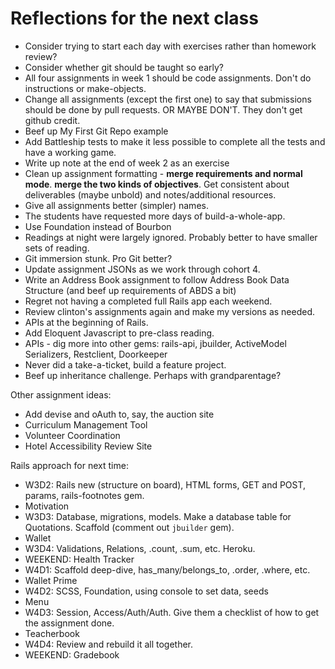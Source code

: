 # Reflections for the next class

* Consider trying to start each day with exercises rather than homework review?
* Consider whether git should be taught so early?
* All four assignments in week 1 should be code assignments.  Don't do instructions or make-objects.
* Change all assignments (except the first one) to say that submissions should be done by pull requests. OR MAYBE DON'T.  They don't get github credit.
* Beef up My First Git Repo example
* Add Battleship tests to make it less possible to complete all the tests and have a working game.
* Write up note at the end of week 2 as an exercise
* Clean up assignment formatting - **merge requirements and normal mode**.  **merge the two kinds of objectives**.  Get consistent about deliverables (maybe unbold) and notes/additional resources.
* Give all assignments better (simpler) names.
* The students have requested more days of build-a-whole-app.
* Use Foundation instead of Bourbon
* Readings at night were largely ignored.  Probably better to have smaller sets of reading.
* Git immersion stunk.  Pro Git better?
* Update assignment JSONs as we work through cohort 4.
* Write an Address Book assignment to follow Address Book Data Structure (and beef up requirements of ABDS a bit)
* Regret not having a completed full Rails app each weekend.
* Review clinton's assignments again and make my versions as needed.
* APIs at the beginning of Rails.
* Add Eloquent Javascript to pre-class reading.
* APIs - dig more into other gems: rails-api, jbuilder, ActiveModel Serializers, Restclient, Doorkeeper
* Never did a take-a-ticket, build a feature project.
* Beef up inheritance challenge.  Perhaps with grandparentage?

Other assignment ideas:

* Add devise and oAuth to, say, the auction site
* Curriculum Management Tool
* Volunteer Coordination
* Hotel Accessibility Review Site


Rails approach for next time:

* W3D2: Rails new (structure on board), HTML forms, GET and POST, params, rails-footnotes gem.
* Motivation
* W3D3: Database, migrations, models. Make a database table for Quotations. Scaffold (comment out `jbuilder` gem).
* Wallet
* W3D4: Validations, Relations, .count, .sum, etc.  Heroku.  
* WEEKEND: Health Tracker
* W4D1: Scaffold deep-dive, has_many/belongs_to, .order, .where, etc.
* Wallet Prime
* W4D2: SCSS, Foundation, using console to set data, seeds
* Menu
* W4D3: Session, Access/Auth/Auth.  Give them a checklist of how to get the assignment done.
* Teacherbook
* W4D4: Review and rebuild it all together.
* WEEKEND: Gradebook
